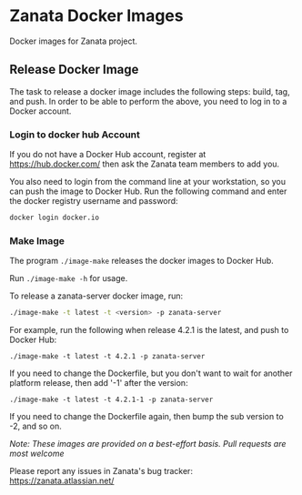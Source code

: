 # Zanata Docker Images

Docker images for Zanata project.

## Release Docker Image
The task to release a docker image includes the following steps: build,
tag, and push.
In order to be able to perform the above, you need to log in to a Docker
account.

### Login to docker hub Account
If you do not have a Docker Hub account, register at
https://hub.docker.com/ then ask the Zanata team members to add you.

You also need to login from the command line at your workstation,
so you can push the image to Docker Hub.
Run the following command and enter the docker registry username and
password:

```sh
docker login docker.io
```

### Make Image

The program `./image-make` releases the docker images to Docker Hub.

Run `./image-make -h` for usage.

To release a zanata-server docker image, run:
```sh
./image-make -t latest -t <version> -p zanata-server
```

For example, run the following when release 4.2.1 is the latest, and push to Docker Hub:
```
./image-make -t latest -t 4.2.1 -p zanata-server
```

If you need to change the Dockerfile, but you don't want to wait
for another platform release, then add '-1' after the version:

```
./image-make -t latest -t 4.2.1-1 -p zanata-server
```

If you need to change the Dockerfile again, then bump the sub version to -2, and so on.


_Note: These images are provided on a best-effort basis. Pull requests are most welcome_

Please report any issues in Zanata's bug tracker: https://zanata.atlassian.net/
